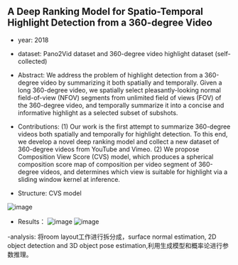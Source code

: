 ## A Deep Ranking Model for Spatio-Temporal Highlight Detection from a 360-degree Video

- year: 2018

- dataset: Pano2Vid dataset and 360-degree video highlight dataset (self-collected)

- Abstract: We address the problem of highlight detection from a 360-degree video by summarizing it both spatially and temporally. Given a long 360-degree video, we spatially select pleasantly-looking normal field-of-view (NFOV) segments from unlimited field of views (FOV) of the 360-degree video, and temporally summarize it into a concise and informative highlight as a selected subset of subshots.
- Contributions:
(1) Our work is the first attempt to summarize 360-degree videos both spatially and temporally for highlight detection. To this end, we develop a novel deep ranking model and collect a new dataset of 360-degree videos from YouTube and Vimeo.
(2) We propose Composition View Score (CVS) model, which produces a spherical composition score map of composition per video segment of 360-degree videos, and determines which view is suitable for highlight via a sliding window kernel at inference.

- Structure: CVS model

![image](https://github.com/VLISLAB/360-DL-Survey/blob/main/Images/CVS.png)

- Results：
![image](https://github.com/VLISLAB/360-DL-Survey/blob/main/Images/CVS_exp1.png)
![image](https://github.com/VLISLAB/360-DL-Survey/blob/main/Images/CVS_exp2.png)

-analysis: 将room layout工作进行拆分成，surface normal estimation, 2D object detection and 3D object pose estimation,利用生成模型和概率论进行参数推理。

